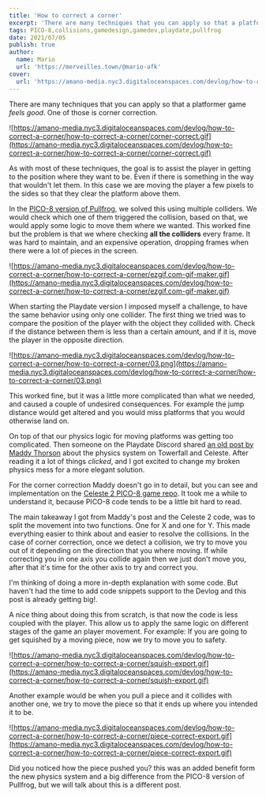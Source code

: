 ```yaml
---
title: 'How to correct a corner'
excerpt: 'There are many techniques that you can apply so that a platformer game feels good. One of those is corner correction.'
tags: PICO-8,collisions,gamedesign,gamedev,playdate,pullfrog
date: 2021/07/05
publish: true
author:
  name: Mario
  url: 'https://merveilles.town/@mario-afk'
cover:
  url: 'https://amano-media.nyc3.digitaloceanspaces.com/devlog/how-to-correct-a-corner/how-to-correct-a-corner/corner-correct.gif'
---
```


There are many techniques that you can apply so that a platformer game _feels good_. One of those is corner correction.

![https://amano-media.nyc3.digitaloceanspaces.com/devlog/how-to-correct-a-corner/how-to-correct-a-corner/corner-correct.gif](https://amano-media.nyc3.digitaloceanspaces.com/devlog/how-to-correct-a-corner/how-to-correct-a-corner/corner-correct.gif)

As with most of these techniques, the goal is to assist the player in getting to the position where they want to be. Even if there is something in the way that wouldn't let them. In this case we are moving the player a few pixels to the sides so that they clear the platform above them.

In the [PICO-8 version of Pullfrog](https://afk-mario.itch.io/pullfrog), we solved this using multiple colliders. We would check which one of them triggered the collision, based on that, we would apply some logic to move them where we wanted. This worked fine but the problem is that we where checking **all the colliders** every frame. It was hard to maintain, and an expensive operation, dropping frames when there were a lot of pieces in the screen.

![https://amano-media.nyc3.digitaloceanspaces.com/devlog/how-to-correct-a-corner/how-to-correct-a-corner/ezgif.com-gif-maker.gif](https://amano-media.nyc3.digitaloceanspaces.com/devlog/how-to-correct-a-corner/how-to-correct-a-corner/ezgif.com-gif-maker.gif)

When starting the Playdate version I imposed myself a challenge, to have the same behavior using only one collider. The first thing we tried was to compare the position of the player with the object they collided with. Check if the distance between them is less than a certain amount, and if it is, move the player in the opposite direction.

![https://amano-media.nyc3.digitaloceanspaces.com/devlog/how-to-correct-a-corner/how-to-correct-a-corner/03.png](https://amano-media.nyc3.digitaloceanspaces.com/devlog/how-to-correct-a-corner/how-to-correct-a-corner/03.png)

This worked fine, but it was a little more complicated than what we needed, and caused a couple of undesired consequences. For example the jump distance would get altered and you would miss platforms that you would otherwise land on.

On top of that our physics logic for moving platforms was getting too complicated. Then someone on the Playdate Discord shared [an old post by Maddy Thorson](https://maddythorson.medium.com/celeste-and-towerfall-physics-d24bd2ae0fc5) about the physics system on Towerfall and Celeste. After reading it a lot of things _clicked_, and I got excited to change my broken physics mess for a more elegant solution.

For the corner correction Maddy doesn't go in to detail, but you can see and implementation on the [Celeste 2 PICO-8 game repo](https://github.com/ExOK/Celeste2). It took me a while to understand it, because PICO-8 code tends to be a little bit hard to read.

The main takeaway I got from Maddy's post and the Celeste 2 code, was to split the movement into two functions. One for X and one for Y. This made everything easier to think about and easier to resolve the collisions. In the case of corner correction, once we detect a collision, we try to move you out of it depending on the direction that you where moving. If while correcting you in one axis you collide again then we just don't move you, after that it's time for the other axis to try and correct you.

I'm thinking of doing a more in-depth explanation with some code. But haven't had the time to add code snippets support to the Devlog and this post is already getting big!.

A nice thing about doing this from scratch, is that now the code is less coupled with the player. This allow us to apply the same logic on different stages of the game an player movement. For example: If you are going to get squished by a moving piece, now we try to move you to safety.

![https://amano-media.nyc3.digitaloceanspaces.com/devlog/how-to-correct-a-corner/how-to-correct-a-corner/squish-export.gif](https://amano-media.nyc3.digitaloceanspaces.com/devlog/how-to-correct-a-corner/how-to-correct-a-corner/squish-export.gif)

Another example would be when you pull a piece and it collides with another one, we try to move the piece so that it ends up where you intended it to be.

![https://amano-media.nyc3.digitaloceanspaces.com/devlog/how-to-correct-a-corner/how-to-correct-a-corner/piece-correct-export.gif](https://amano-media.nyc3.digitaloceanspaces.com/devlog/how-to-correct-a-corner/how-to-correct-a-corner/piece-correct-export.gif)

Did you noticed how the piece pushed you? this was an added benefit form the new physics system and a big difference from the PICO-8 version of Pullfrog, but we will talk about this is a different post.
